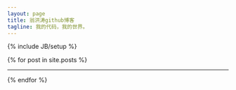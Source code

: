 ```yaml
---
layout: page
title: 翁洪涛github博客
tagline: 我的代码，我的世界。
---
```

{% include JB/setup %}
    

{% for post in site.posts %}  





***
{% endfor %}




